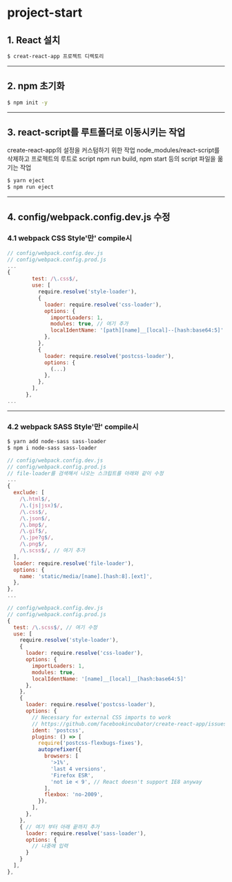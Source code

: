 # project-start

## 1. React 설치

```bash
$ creat-react-app 프로젝트 디렉토리
```

---

## 2. npm 초기화

```bash
$ npm init -y
```

---

## 3. react-script를 루트폴더로 이동시키는 작업

create-react-app의 설정을 커스텀하기 위한 작업
node_modules/react-script를 삭제하고 프로젝트의 루트로 script npm run build, npm start 등의 script 파일을 옮기는 작업

```bash
$ yarn eject 
$ npm run eject
```

---

## 4. config/webpack.config.dev.js 수정

### 4.1 webpack CSS Style'만' compile시

```js
// config/webpack.config.dev.js
// config/webpack.config.prod.js
...
{
        test: /\.css$/,
        use: [
          require.resolve('style-loader'),
          {
            loader: require.resolve('css-loader'),
            options: {
              importLoaders: 1,
              modules: true, // 여기 추가
              localIdentName: '[path][name]__[local]--[hash:base64:5]' // 여기 추가
            },
          },
          {
            loader: require.resolve('postcss-loader'),
            options: {
              (...)
            },
          },
        ],
      },
...

```

---

### 4.2 webpack SASS Style'만' compile시

```bash
$ yarn add node-sass sass-loader
$ npm i node-sass sass-loader
```

```js
// config/webpack.config.dev.js
// config/webpack.config.prod.js
// file-loader를 검색해서 나오는 스크립트를 아래와 같이 수정
...
{
  exclude: [
    /\.html$/,
    /\.(js|jsx)$/,
    /\.css$/,
    /\.json$/,
    /\.bmp$/,
    /\.gif$/,
    /\.jpe?g$/,
    /\.png$/,
    /\.scss$/, // 여기 추가
  ],
  loader: require.resolve('file-loader'),
  options: {
    name: 'static/media/[name].[hash:8].[ext]',
  },
},
...
```

```js
// config/webpack.config.dev.js
// config/webpack.config.prod.js
{
  test: /\.scss$/, // 여기 수정
  use: [
    require.resolve('style-loader'),
    {
      loader: require.resolve('css-loader'),
      options: {
        importLoaders: 1,
        modules: true,
        localIdentName: '[name]__[local]__[hash:base64:5]'
      },
    },
    {
      loader: require.resolve('postcss-loader'),
      options: {
        // Necessary for external CSS imports to work
        // https://github.com/facebookincubator/create-react-app/issues/2677
        ident: 'postcss',
        plugins: () => [
          require('postcss-flexbugs-fixes'),
          autoprefixer({
            browsers: [
              '>1%',
              'last 4 versions',
              'Firefox ESR',
              'not ie < 9', // React doesn't support IE8 anyway
            ],
            flexbox: 'no-2009',
          }),
        ],
      },
    },
    { // 여기 부터 아래 끝까지 추가
      loader: require.resolve('sass-loader'),
      options: {
        // 나중에 입력
      }
    }
  ],
},
```